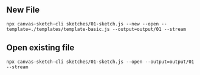 ## New File

`npx canvas-sketch-cli sketches/01-sketch.js --new --open --template=./templates/template-basic.js --output=output/01 --stream`

## Open existing file

`npx canvas-sketch-cli sketches/01-sketch.js --open --output=output/01 --stream`
